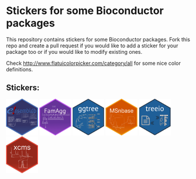 # Stickers for some Bioconductor packages

This repository contains stickers for some Bioconductor packages. Fork this repo
and create a pull request if you would like to add a sticker for your package
too or if you would like to modify existing ones.

Check http://www.flatuicolorpicker.com/category/all for some nice color
definitions.

## Stickers:

<img src="ensembldb/ensembldb.png" height="100">
<img src="FamAgg/FamAgg.png" height="100">
<img src="ggtree/ggtree.png" height="100">
<img src="MSnbase/MSnbase.png" height="100">
<img src="treeio/treeio.png" height="100">
<img src="xcms/xcms.png" height="100">

